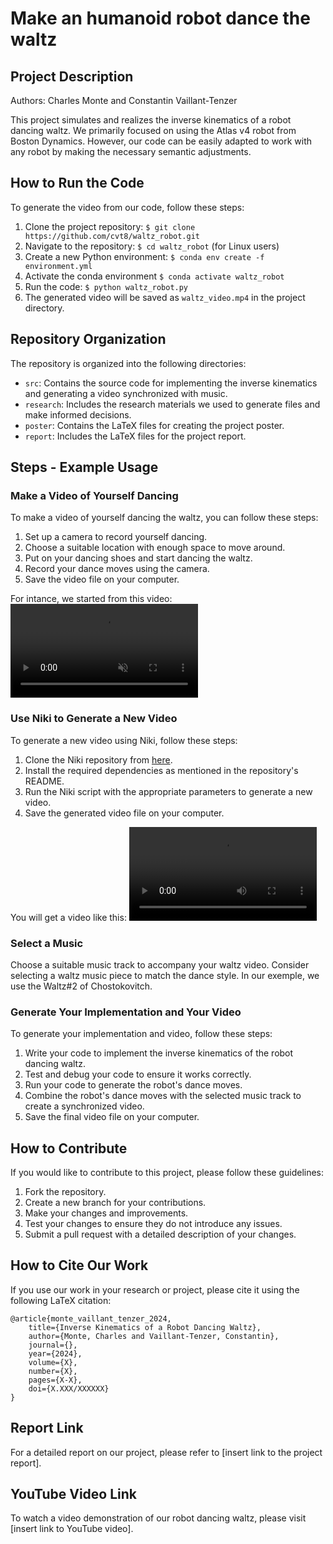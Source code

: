 # Make an humanoid robot dance the waltz
## Project Description

Authors: Charles Monte and Constantin Vaillant-Tenzer

This project simulates and realizes the inverse kinematics of a robot dancing waltz. We primarily focused on using the Atlas v4 robot from Boston Dynamics. However, our code can be easily adapted to work with any robot by making the necessary semantic adjustments.

## How to Run the Code

To generate the video from our code, follow these steps:

1. Clone the project repository: `$ git clone https://github.com/cvt8/waltz_robot.git`
2. Navigate to the repository: `$ cd waltz_robot` (for Linux users)
3. Create a new Python environment: `$ conda env create -f environment.yml`
4. Activate the conda environment `$ conda activate waltz_robot`
5. Run the code: `$ python waltz_robot.py`
6. The generated video will be saved as `waltz_video.mp4` in the project directory.

## Repository Organization

The repository is organized into the following directories:

- `src`: Contains the source code for implementing the inverse kinematics and generating a video synchronized with music.
- `research`: Includes the research materials we used to generate files and make informed decisions.
- `poster`: Contains the LaTeX files for creating the project poster.
- `report`: Includes the LaTeX files for the project report.

## Steps - Example Usage

### Make a Video of Yourself Dancing

To make a video of yourself dancing the waltz, you can follow these steps:

1. Set up a camera to record yourself dancing.
2. Choose a suitable location with enough space to move around.
3. Put on your dancing shoes and start dancing the waltz.
4. Record your dance moves using the camera.
5. Save the video file on your computer.

For intance, we started from this video:
<video src="/research/obtain_kinematics_niki/VID20241126155236.mp4" controls muted></video>


### Use Niki to Generate a New Video

To generate a new video using Niki, follow these steps:

1. Clone the Niki repository from [here](https://github.com/Jeff-sjtu/NIKI).
2. Install the required dependencies as mentioned in the repository's README.
3. Run the Niki script with the appropriate parameters to generate a new video.
4. Save the generated video file on your computer.

You will get a video like this:
![](/research/obtain_kinematics_niki/res_valse_constantin.mp4) 

### Select a Music

Choose a suitable music track to accompany your waltz video. Consider selecting a waltz music piece to match the dance style. In our exemple, we use the Waltz#2 of Chostokovitch.

### Generate Your Implementation and Your Video

To generate your implementation and video, follow these steps:

1. Write your code to implement the inverse kinematics of the robot dancing waltz.
2. Test and debug your code to ensure it works correctly.
3. Run your code to generate the robot's dance moves.
4. Combine the robot's dance moves with the selected music track to create a synchronized video.
5. Save the final video file on your computer.

## How to Contribute

If you would like to contribute to this project, please follow these guidelines:

1. Fork the repository.
2. Create a new branch for your contributions.
3. Make your changes and improvements.
4. Test your changes to ensure they do not introduce any issues.
5. Submit a pull request with a detailed description of your changes.

## How to Cite Our Work

If you use our work in your research or project, please cite it using the following LaTeX citation:

```
@article{monte_vaillant_tenzer_2024,
    title={Inverse Kinematics of a Robot Dancing Waltz},
    author={Monte, Charles and Vaillant-Tenzer, Constantin},
    journal={},
    year={2024},
    volume={X},
    number={X},
    pages={X-X},
    doi={X.XXX/XXXXXX}
}
```

## Report Link

For a detailed report on our project, please refer to [insert link to the project report].

## YouTube Video Link

To watch a video demonstration of our robot dancing waltz, please visit [insert link to YouTube video].